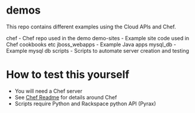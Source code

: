 demos
=====
This repo contains different examples using the Cloud APIs and Chef.

chef - Chef repo used in the demo
demo-sites - Example site code used in Chef cookbooks etc
jboss_webapps - Example Java apps
mysql_db - Example mysql db
scripts - Scripts to automate server creation and testing


How to test this yourself
=====

 * You will need a Chef server
 * See [Chef Readme](./chef/README.md) for details around Chef
 * Scripts require Python and Rackspace python API (Pyrax)


